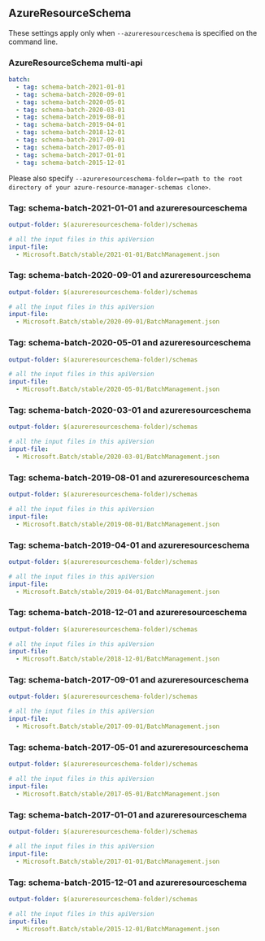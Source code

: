## AzureResourceSchema

These settings apply only when `--azureresourceschema` is specified on the command line.

### AzureResourceSchema multi-api

``` yaml $(azureresourceschema) && $(multiapi)
batch:
  - tag: schema-batch-2021-01-01
  - tag: schema-batch-2020-09-01
  - tag: schema-batch-2020-05-01
  - tag: schema-batch-2020-03-01
  - tag: schema-batch-2019-08-01
  - tag: schema-batch-2019-04-01
  - tag: schema-batch-2018-12-01
  - tag: schema-batch-2017-09-01
  - tag: schema-batch-2017-05-01
  - tag: schema-batch-2017-01-01
  - tag: schema-batch-2015-12-01

```

Please also specify `--azureresourceschema-folder=<path to the root directory of your azure-resource-manager-schemas clone>`.

### Tag: schema-batch-2021-01-01 and azureresourceschema

``` yaml $(tag) == 'schema-batch-2021-01-01' && $(azureresourceschema)
output-folder: $(azureresourceschema-folder)/schemas

# all the input files in this apiVersion
input-file:
  - Microsoft.Batch/stable/2021-01-01/BatchManagement.json

```

### Tag: schema-batch-2020-09-01 and azureresourceschema

``` yaml $(tag) == 'schema-batch-2020-09-01' && $(azureresourceschema)
output-folder: $(azureresourceschema-folder)/schemas

# all the input files in this apiVersion
input-file:
  - Microsoft.Batch/stable/2020-09-01/BatchManagement.json

```

### Tag: schema-batch-2020-05-01 and azureresourceschema

``` yaml $(tag) == 'schema-batch-2020-05-01' && $(azureresourceschema)
output-folder: $(azureresourceschema-folder)/schemas

# all the input files in this apiVersion
input-file:
  - Microsoft.Batch/stable/2020-05-01/BatchManagement.json

```

### Tag: schema-batch-2020-03-01 and azureresourceschema

``` yaml $(tag) == 'schema-batch-2020-03-01' && $(azureresourceschema)
output-folder: $(azureresourceschema-folder)/schemas

# all the input files in this apiVersion
input-file:
  - Microsoft.Batch/stable/2020-03-01/BatchManagement.json

```

### Tag: schema-batch-2019-08-01 and azureresourceschema

``` yaml $(tag) == 'schema-batch-2019-08-01' && $(azureresourceschema)
output-folder: $(azureresourceschema-folder)/schemas

# all the input files in this apiVersion
input-file:
  - Microsoft.Batch/stable/2019-08-01/BatchManagement.json

```

### Tag: schema-batch-2019-04-01 and azureresourceschema

``` yaml $(tag) == 'schema-batch-2019-04-01' && $(azureresourceschema)
output-folder: $(azureresourceschema-folder)/schemas

# all the input files in this apiVersion
input-file:
  - Microsoft.Batch/stable/2019-04-01/BatchManagement.json

```

### Tag: schema-batch-2018-12-01 and azureresourceschema

``` yaml $(tag) == 'schema-batch-2018-12-01' && $(azureresourceschema)
output-folder: $(azureresourceschema-folder)/schemas

# all the input files in this apiVersion
input-file:
  - Microsoft.Batch/stable/2018-12-01/BatchManagement.json

```

### Tag: schema-batch-2017-09-01 and azureresourceschema

``` yaml $(tag) == 'schema-batch-2017-09-01' && $(azureresourceschema)
output-folder: $(azureresourceschema-folder)/schemas

# all the input files in this apiVersion
input-file:
  - Microsoft.Batch/stable/2017-09-01/BatchManagement.json

```

### Tag: schema-batch-2017-05-01 and azureresourceschema

``` yaml $(tag) == 'schema-batch-2017-05-01' && $(azureresourceschema)
output-folder: $(azureresourceschema-folder)/schemas

# all the input files in this apiVersion
input-file:
  - Microsoft.Batch/stable/2017-05-01/BatchManagement.json

```

### Tag: schema-batch-2017-01-01 and azureresourceschema

``` yaml $(tag) == 'schema-batch-2017-01-01' && $(azureresourceschema)
output-folder: $(azureresourceschema-folder)/schemas

# all the input files in this apiVersion
input-file:
  - Microsoft.Batch/stable/2017-01-01/BatchManagement.json

```

### Tag: schema-batch-2015-12-01 and azureresourceschema

``` yaml $(tag) == 'schema-batch-2015-12-01' && $(azureresourceschema)
output-folder: $(azureresourceschema-folder)/schemas

# all the input files in this apiVersion
input-file:
  - Microsoft.Batch/stable/2015-12-01/BatchManagement.json

```

